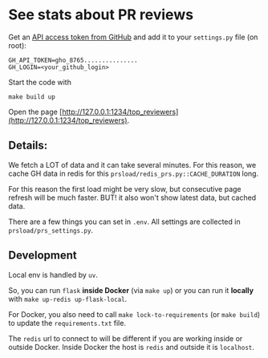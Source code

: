 # See stats about PR reviews

Get an [API access token from GitHub](https://github.com/settings/tokens) and add it to your `settings.py` file (on root):
```
GH_API_TOKEN=gho_8765...............
GH_LOGIN=<your_github_login>
```

Start the code with 

```shell
make build up
```

Open the page [http://127.0.0.1:1234/top_reviewers](http://127.0.0.1:1234/top_reviewers).

## Details:

We fetch a LOT of data and it can take several minutes. For this reason, we cache GH data in redis for this
`prsload/redis_prs.py::CACHE_DURATION` long.

For this reason the first load might be very slow, but consecutive page refresh will be much faster. BUT! it also
won't show latest data, but cached data.

There are a few things you can set in `.env`. All settings are collected in `prsload/prs_settings.py`.

## Development

Local env is handled by `uv`.

So, you can run `flask` **inside Docker** (via `make up`) or you can run it 
**locally** with `make up-redis up-flask-local`.

For Docker, you also need to call `make lock-to-requirements` (or `make build`) to update the `requirements.txt` file.

The `redis` url to connect to will be different if you are working inside or outside Docker.
Inside Docker the host is `redis` and outside it is `localhost`.
